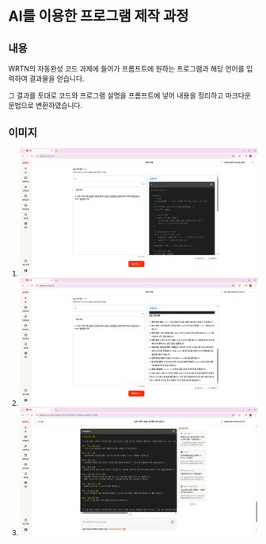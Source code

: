 # AI를 이용한 프로그램 제작 과정

## 내용

WRTN의 자동완성 코드 과제에 들어가 프롬프트에 원하는 프로그램과 해당 언어를 입력하여 결과물을 얻습니다. 

그 결과를 토대로 코드와 프로그램 설명을 프롬프트에 넣어 내용을 정리하고 마크다운 문법으로 변환하였습니다.

## 이미지

1. ![prompt1.png](https://raw.githubusercontent.com/Monday1555/SystemProgramming/main/0404/prompt1.png)
2. ![prompt2.png](https://raw.githubusercontent.com/Monday1555/SystemProgramming/main/0404/prompt2.png)
3. ![prompt3.png](https://raw.githubusercontent.com/Monday1555/SystemProgramming/main/0404/prompt3.png)


